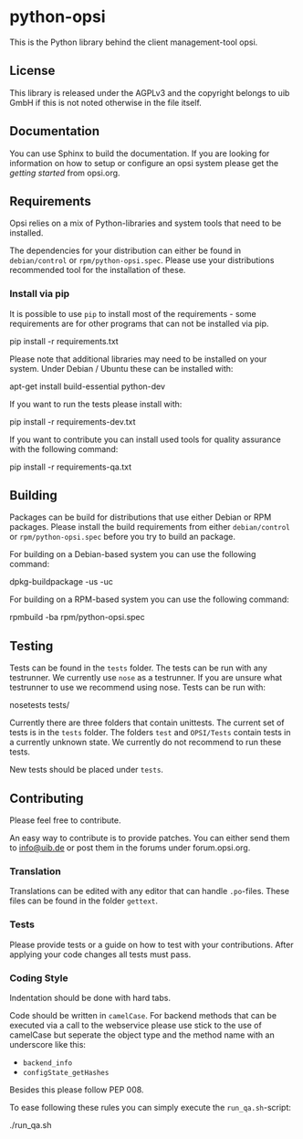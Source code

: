# python-opsi

This is the Python library behind the client management-tool opsi.


## License

This library is released under the AGPLv3 and the copyright belongs to
uib GmbH if this is not noted otherwise in the file itself.


## Documentation

You can use Sphinx to build the documentation.
If you are looking for information on how to setup or configure an opsi
system please get the _getting started_ from opsi.org.


## Requirements

Opsi relies on a mix of Python-libraries and system tools that need to
be installed.

The dependencies for your distribution can either be found in
``debian/control`` or ``rpm/python-opsi.spec``.
Please use your distributions recommended tool for the installation of
these.

### Install via pip

It is possible to use ``pip`` to install most of the requirements - some
requirements are for other programs that can not be installed via pip.

  pip install -r requirements.txt


Please note that additional libraries may need to be installed on your
system.
Under Debian / Ubuntu these can be installed with:

  apt-get install build-essential python-dev


If you want to run the tests please install with:

  pip install -r requirements-dev.txt


If you want to contribute you can install used tools for quality assurance with the following command:

  pip install -r requirements-qa.txt


## Building

Packages can be build for distributions that use either Debian or RPM
packages.
Please install the build requirements from either ``debian/control`` or
``rpm/python-opsi.spec`` before you try to build an package.

For building on a Debian-based system you can use the following command:

  dpkg-buildpackage -us -uc


For building on a RPM-based system you can use the following command:

  rpmbuild -ba rpm/python-opsi.spec


## Testing

Tests can be found in the ``tests`` folder. The tests can be run with
any testrunner. We currently use ``nose`` as a testrunner. If you are
unsure what testrunner to use we recommend using nose.
Tests can be run with:

  nosetests tests/


Currently there are three folders that contain unittests. The current
set of tests is in the ``tests`` folder. The folders ``test`` and
``OPSI/Tests`` contain tests in a currently unknown state. We currently
do not recommend to run these tests.

New tests should be placed under ``tests``.


## Contributing

Please feel free to contribute.

An easy way to contribute is to provide patches. You can either send
them to info@uib.de or post them in the forums under forum.opsi.org.

### Translation

Translations can be edited with any editor that can handle ``.po``-files.
These files can be found in the folder ``gettext``.

### Tests

Please provide tests or a guide on how to test with your contributions.
After applying your code changes all tests must pass.

### Coding Style

Indentation should be done with hard tabs.

Code should be written in ``camelCase``.
For backend methods that can be executed via a call to the webservice
please use stick to the use of camelCase but seperate the object type
and the method name with an underscore like this:

* ``backend_info``
* ``configState_getHashes``


Besides this please follow PEP 008.

To ease following these rules you can simply execute the
``run_qa.sh``-script:

  ./run_qa.sh
